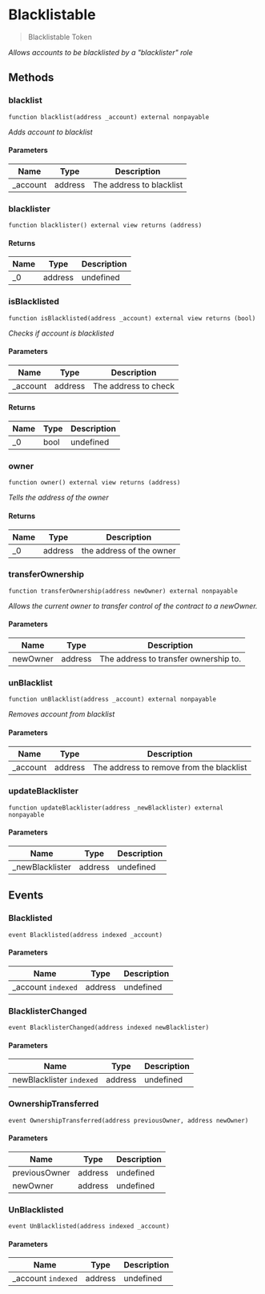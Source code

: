 # Blacklistable



> Blacklistable Token



*Allows accounts to be blacklisted by a &quot;blacklister&quot; role*

## Methods

### blacklist

```solidity
function blacklist(address _account) external nonpayable
```



*Adds account to blacklist*

#### Parameters

| Name | Type | Description |
|---|---|---|
| _account | address | The address to blacklist |

### blacklister

```solidity
function blacklister() external view returns (address)
```






#### Returns

| Name | Type | Description |
|---|---|---|
| _0 | address | undefined |

### isBlacklisted

```solidity
function isBlacklisted(address _account) external view returns (bool)
```



*Checks if account is blacklisted*

#### Parameters

| Name | Type | Description |
|---|---|---|
| _account | address | The address to check |

#### Returns

| Name | Type | Description |
|---|---|---|
| _0 | bool | undefined |

### owner

```solidity
function owner() external view returns (address)
```



*Tells the address of the owner*


#### Returns

| Name | Type | Description |
|---|---|---|
| _0 | address | the address of the owner |

### transferOwnership

```solidity
function transferOwnership(address newOwner) external nonpayable
```



*Allows the current owner to transfer control of the contract to a newOwner.*

#### Parameters

| Name | Type | Description |
|---|---|---|
| newOwner | address | The address to transfer ownership to. |

### unBlacklist

```solidity
function unBlacklist(address _account) external nonpayable
```



*Removes account from blacklist*

#### Parameters

| Name | Type | Description |
|---|---|---|
| _account | address | The address to remove from the blacklist |

### updateBlacklister

```solidity
function updateBlacklister(address _newBlacklister) external nonpayable
```





#### Parameters

| Name | Type | Description |
|---|---|---|
| _newBlacklister | address | undefined |



## Events

### Blacklisted

```solidity
event Blacklisted(address indexed _account)
```





#### Parameters

| Name | Type | Description |
|---|---|---|
| _account `indexed` | address | undefined |

### BlacklisterChanged

```solidity
event BlacklisterChanged(address indexed newBlacklister)
```





#### Parameters

| Name | Type | Description |
|---|---|---|
| newBlacklister `indexed` | address | undefined |

### OwnershipTransferred

```solidity
event OwnershipTransferred(address previousOwner, address newOwner)
```





#### Parameters

| Name | Type | Description |
|---|---|---|
| previousOwner  | address | undefined |
| newOwner  | address | undefined |

### UnBlacklisted

```solidity
event UnBlacklisted(address indexed _account)
```





#### Parameters

| Name | Type | Description |
|---|---|---|
| _account `indexed` | address | undefined |



